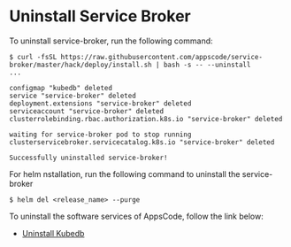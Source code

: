 # Uninstall Service Broker

To uninstall service-broker, run the following command:

```console
$ curl -fsSL https://raw.githubusercontent.com/appscode/service-broker/master/hack/deploy/install.sh | bash -s -- --uninstall
...

configmap "kubedb" deleted
service "service-broker" deleted
deployment.extensions "service-broker" deleted
serviceaccount "service-broker" deleted
clusterrolebinding.rbac.authorization.k8s.io "service-broker" deleted

waiting for service-broker pod to stop running
clusterservicebroker.servicecatalog.k8s.io "service-broker" deleted

Successfully uninstalled service-broker!
```

For helm nstallation, run the following command to uninstall the service-broker

```console
$ helm del <release_name> --purge
```


To uninstall the software services of AppsCode, follow the link below:

 - [Uninstall Kubedb](https://kubedb.com/docs/0.9.0-rc.2/setup/uninstall/)